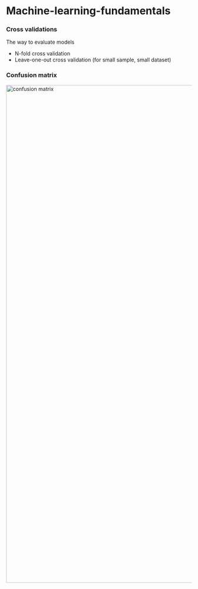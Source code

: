 # Machine-learning-fundamentals

### Cross validations

The way to evaluate models
- N-fold cross validation
- Leave-one-out cross validation (for small sample, small dataset)

### Confusion matrix
<img width="1348" alt="confusion matrix" src="https://user-images.githubusercontent.com/10975154/218751202-2538e507-a153-4936-ae1d-a8d05e385da9.png">


